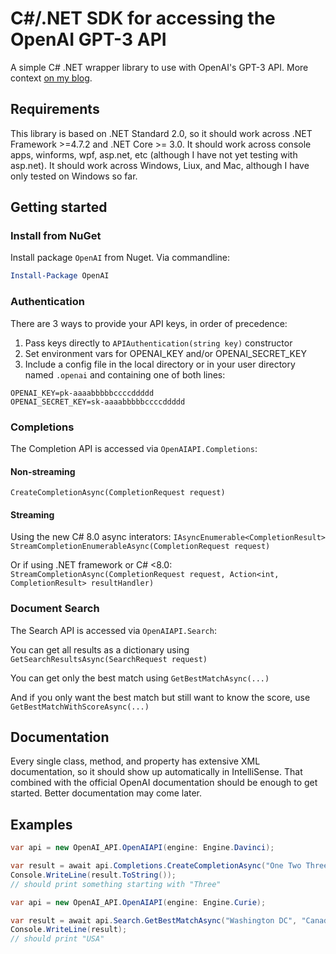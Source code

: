 # C#/.NET SDK for accessing the OpenAI GPT-3 API 

A simple C# .NET wrapper library to use with OpenAI's GPT-3 API.  More context [on my blog](https://rogerpincombe.com/openai-dotnet-api).

## Requirements

This library is based on .NET Standard 2.0, so it should work across .NET Framework >=4.7.2 and .NET Core >= 3.0.  It should work across console apps, winforms, wpf, asp.net, etc (although I have not yet testing with asp.net).  It should work across Windows, Liux, and Mac, although I have only tested on Windows so far.

## Getting started

### Install from NuGet

Install package `OpenAI` from Nuget.  Via commandline:
```powershell
Install-Package OpenAI
```

### Authentication
There are 3 ways to provide your API keys, in order of precedence:
1.  Pass keys directly to `APIAuthentication(string key)` constructor
2.  Set environment vars for OPENAI_KEY and/or OPENAI_SECRET_KEY
3.  Include a config file in the local directory or in your user directory named `.openai` and containing one of both lines:
```
OPENAI_KEY=pk-aaaabbbbbccccddddd
OPENAI_SECRET_KEY=sk-aaaabbbbbccccddddd
```

### Completions
The Completion API is accessed via `OpenAIAPI.Completions`:

#### Non-streaming
`CreateCompletionAsync(CompletionRequest request)`

#### Streaming
Using the new C# 8.0 async interators:
`IAsyncEnumerable<CompletionResult> StreamCompletionEnumerableAsync(CompletionRequest request)`

Or if using .NET framework or C# <8.0:
`StreamCompletionAsync(CompletionRequest request, Action<int, CompletionResult> resultHandler)`

### Document Search
The Search API is accessed via `OpenAIAPI.Search`:

You can get all results as a dictionary using `GetSearchResultsAsync(SearchRequest request)`

You can get only the best match using `GetBestMatchAsync(...)`

And if you only want the best match but still want to know the score, use `GetBestMatchWithScoreAsync(...)`

## Documentation

Every single class, method, and property has extensive XML documentation, so it should show up automatically in IntelliSense.  That combined with the official OpenAI documentation should be enough to get started.  Better documentation may come later.

## Examples

```csharp
var api = new OpenAI_API.OpenAIAPI(engine: Engine.Davinci);

var result = await api.Completions.CreateCompletionAsync("One Two Three One Two", temperature: 0.1);
Console.WriteLine(result.ToString());
// should print something starting with "Three"
```

```csharp
var api = new OpenAI_API.OpenAIAPI(engine: Engine.Curie);

var result = await api.Search.GetBestMatchAsync("Washington DC", "Canada", "China", "USA", "Spain");
Console.WriteLine(result);
// should print "USA"
```